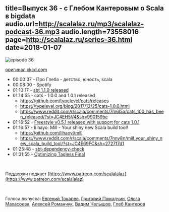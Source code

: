 title=Выпуск 36 - c Глебом Кантеровым о Scala в bigdata 
audio.url=http://scalalaz.ru/mp3/scalalaz-podcast-36.mp3
audio.length=73558016
page=http://scalalaz.ru/series-36.html
date=2018-01-07
----

![episode 36](img/episode36.jpg)

[оригинал xkcd.com](https://xkcd.com/1838/)

* 00:00:37 - Про Глеба - детство, юность, scala
* 00:08:00 - Spotify
* 01:10:17 - [sbt 1.1.0 released](https://developer.lightbend.com/blog/2017-11-30-sbt-1-1-0-RC1-sbt-server/?final?final)
* 01:14:55 - cats - 1.0.0 and 1.0.1 released
    - <https://github.com/typelevel/cats/releases>
    - <https://typelevel.org/blog/2017/12/25/cats-1.0.0.html>
    - <https://www.reddit.com/r/scala/comments/7m6l5a/cats_100_has_been_released/?st=JC4EH5V4&sh=990159bc> 
* 01:16:52 - [Freestyle v0.5.1 released with support for cats 1.0.1](https://twitter.com/47deg/status/948970140627959809)
* 01:16:57 - li hayo: Mill - Your shiny new Scala build tool!
    - <https://github.com/lihaoyi/mill> 
    - <https://www.reddit.com/r/scala/comments/7nny8n/mill_your_shiny_new_scala_build_tool/?st=JC4E69FC&sh=2727f7d1>
* 01:25:48 - [sbt-dependency-check](https://github.com/albuch/sbt-dependency-check)
* 01:31:55 - [Optimizing Tagless Final](https://typelevel.org/blog/2017/12/27/optimizing-final-tagless.html)

<br/>

Поддержи подкаст [https://www.patreon.com/scalalalaz](https://www.patreon.com/scalalalaz)

<br/>

Голоса выпуска: [Евгений Токарев](http://github.com/strobe), [Григорий Помадчин](https://github.com/pomadchin),
[Ольга Махасоева](https://twitter.com/oli_kitty), [Алексей Романчук](http://github.com/13h3r), [Вадим Челышов](http://github.com/dos65),
[Глеб Кантеров](https://twitter.com/kanterov)
